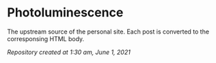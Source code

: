 # Photoluminescence

The upstream source of the personal site.
Each post is converted to the corresponsing HTML body.

*Repository created at 1:30 am, June 1, 2021*
